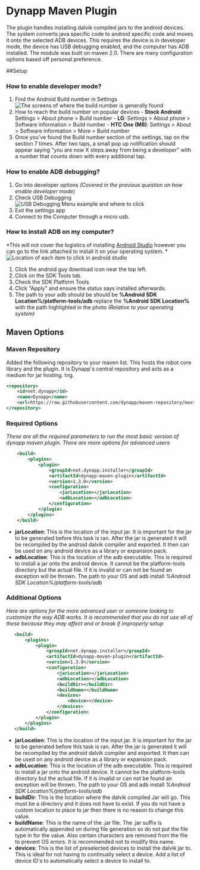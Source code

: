 # Dynapp Maven Plugin

The plugin handles installing dalvik compiled jars to the android devices. The system converts java specific code to android specific code and moves it onto the selected ADB devices. This requires the device is in developer mode, the device has USB debugging enabled, and the computer has ADB installed. The module was built on maven 2.0. There are many configuration options based off personal preference. 

##Setup
### How to enable developer mode?
  1. Find the Android Build number in Settings
![The screens of where the build number is generally found](http://images.techhive.com/images/article/2014/07/buildnumber-100361660-large.idge.png)
  2. How to reach the build number on popular devices
    - **Stock Android**: Settings > About phone > Build number
    - **LG**: Settings > About phone > Software information > Build number 
    - **HTC One (M8)**: Settings > About > Software information > More > Build number
  3. Once you’ve found the Build number section of the settings, tap on the section 7 times. After two taps, a small pop up notification should appear saying "you are now X steps away from being a developer" with a number that counts down with every additional tap.

### How to enable ADB debugging?
 1. Go into developer options *(Covered in the previous question on how enable developer mode)*
 2. Check USB Debugging
![USB Debugging Menu example and where to click](http://www.companionlink.com/support/wiki/images/thumb/0/09/USBdebugSetttingAnd4.jpg/700px-USBdebugSetttingAnd4.jpg)
 3. Exit the settings app
 4. Connect to the Computer through a micro usb.
 
### How to install ADB on my computer?
*This will not cover the logistics of installing [Android Studio](http://developer.android.com/sdk/index.html) however you can go to the link attached to install it on your operating system. *
![Location of each item to click in android studio](http://i.prntscr.com/d13efab7dca54cb9a1a7948653e39f68.png) 
 1. Click the android guy download icon near the top left.
 2. Click on the SDK Tools tab.
 3. Check the SDK Platform Tools
 4. Click "Apply" and ensure the status says installed afterwards.
 5. The path to your adb should be should be **%Android SDK Location%/platform-tools/adb** replace the **%Android SDK Location%** with the path highlighted in the photo *(Relative to your operating system)*

## Maven Options
### Maven Repository
Added the following repository to your maven list. This hosts the robot core library and the plugin. It is Dynapp's central repository and acts as a medium for jar hosting. 
tng. 
```xml
<repository>
    <id>net.dynapp</id>
    <name>Dynapp</name>
    <url>https://raw.githubusercontent.com/dynapp/maven-repository/master/repo/</url>
</repository>
```
### Required Options
*These are all the required parameters to run the most basic version of dynapp maven plugin. There are more options for advanced users*
```xml
	<build>
		<plugins>
			<plugin>
				<groupId>net.dynapp.installer</groupId>
				<artifactId>dynapp-maven-plugin</artifactId>
				<version>1.3.0</version>
				<configuration>
					<jarLocation></jarLocation>
					<adbLocation></adbLocation>
				</configuration>
			</plugin>
		</plugins>
	</build>
```
 - **jarLocation**: This is the location of the input jar. It is important for the jar to be generated before this task is ran. After the jar is generated it will be recompiled by the android dalvik compiler and exported. It then can be used on any android device as a library or expansion pack.
 - **adbLocation**: This is the location of the adb executable. This is required to install a jar onto the android device. It cannot be the platform-tools directory but the actual file. If it is invalid or can not be found an exception will be thrown. The path to your OS and adb install *%Android SDK Location%/platform-tools/adb*
 
### Additional Options
 *Here are options for the more advanced user or someone looking to customize the way ADB works. It is recommended that you do not use all of these because they may affect and or break if improperly setup*
 ```xml
	<build>
		<plugins>
			<plugin>
				<groupId>net.dynapp.installer</groupId>
				<artifactId>dynapp-maven-plugin</artifactId>
				<version>1.3.0</version>
				<configuration>
					<jarLocation></jarLocation>
					<adbLocation></adbLocation>
					<buildDir></buildDir>
					<buildName></buildName>
					<devices>
						<device></device>
					</devices>
				</configuration>
			</plugin>
		</plugins>
	</build>
```
 - **jarLocation**: This is the location of the input jar. It is important for the jar to be generated before this task is ran. After the jar is generated it will be recompiled by the android dalvik compiler and exported. It then can be used on any android device as a library or expansion pack.
 - **adbLocation**: This is the location of the adb executable. This is required to install a jar onto the android device. It cannot be the platform-tools directory but the actual file. If it is invalid or can not be found an exception will be thrown. The path to your OS and adb install *%Android SDK Location%/platform-tools/adb*
 - **buildDir**: This is the location where the dalvik compiled Jar will go. This must be a directory and it does not have to exist. If you do not have a custom location to place to jar then there is no reason to change this value.
 - **buildName**: This is the name of the .jar file. The .jar suffix is automatically appended on during file generation so do not put the file type in for the value. Also certain characters are removed from the file to prevent OS errors. It is recommended not to modify this name.
 - **devices**: This is the list of preselected devices to install the dalvik jar to. This is ideal for not having to continually select a device. Add a list of device ID's to automatically select a device to install to.